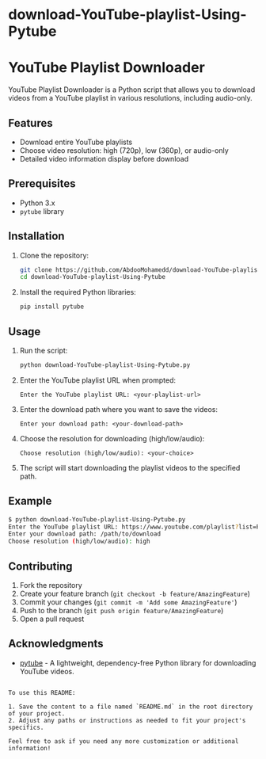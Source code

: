 # download-YouTube-playlist-Using-Pytube
# YouTube Playlist Downloader

YouTube Playlist Downloader is a Python script that allows you to download videos from a YouTube playlist in various resolutions, including audio-only.

## Features

- Download entire YouTube playlists
- Choose video resolution: high (720p), low (360p), or audio-only
- Detailed video information display before download

## Prerequisites

- Python 3.x
- `pytube` library

## Installation

1. Clone the repository:

    ```bash
    git clone https://github.com/AbdooMohamedd/download-YouTube-playlist-Using-Pytube.git
    cd download-YouTube-playlist-Using-Pytube
    ```

2. Install the required Python libraries:

    ```bash
    pip install pytube
    ```

## Usage

1. Run the script:

    ```bash
    python download-YouTube-playlist-Using-Pytube.py
    ```

2. Enter the YouTube playlist URL when prompted:

    ```
    Enter the YouTube playlist URL: <your-playlist-url>
    ```

3. Enter the download path where you want to save the videos:

    ```
    Enter your download path: <your-download-path>
    ```

4. Choose the resolution for downloading (high/low/audio):

    ```
    Choose resolution (high/low/audio): <your-choice>
    ```

5. The script will start downloading the playlist videos to the specified path.

## Example

```bash
$ python download-YouTube-playlist-Using-Pytube.py
Enter the YouTube playlist URL: https://www.youtube.com/playlist?list=PL4cUxeGkcC9jLYyp2Aoh6hcWuxFDX6PBJ
Enter your download path: /path/to/download
Choose resolution (high/low/audio): high
```

## Contributing

1. Fork the repository
2. Create your feature branch (`git checkout -b feature/AmazingFeature`)
3. Commit your changes (`git commit -m 'Add some AmazingFeature'`)
4. Push to the branch (`git push origin feature/AmazingFeature`)
5. Open a pull request

## Acknowledgments

- [pytube](https://github.com/pytube/pytube) - A lightweight, dependency-free Python library for downloading YouTube videos.
```

To use this README:

1. Save the content to a file named `README.md` in the root directory of your project.
2. Adjust any paths or instructions as needed to fit your project's specifics.

Feel free to ask if you need any more customization or additional information!
